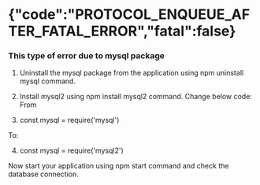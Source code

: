 # {"code":"PROTOCOL_ENQUEUE_AFTER_FATAL_ERROR","fatal":false}

### This type of error due to mysql package 

1. Uninstall the mysql package from the application using npm uninstall mysql command.

2. Install mysql2 using npm install mysql2 command.
Change below code:
From

3. const mysql = require('mysql')

To:

4. const mysql = require('mysql2')

Now start your application using npm start command and check the database connection.
